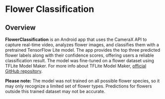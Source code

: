 # Flower Classification

## Overview

**FlowerClassification** is an Android app that uses the CameraX API to capture real-time video, analyzes flower images, and classifies them with a pretrained TensorFlow Lite model. The app provides the top three predicted flower labels along with their confidence scores, offering users a reliable classification result.
The model was fine-tuned on a flower dataset using TFLite Model Maker. For more info about TFLite Model Maker, [official GitHub repository](https://github.com/tensorflow/examples/tree/master/tensorflow_examples/lite/model_maker).

**Please note:** The model was not trained on all possible flower species, so it may only recognize a limited set of flower types. Predictions for flowers outside this trained dataset may not be accurate.
